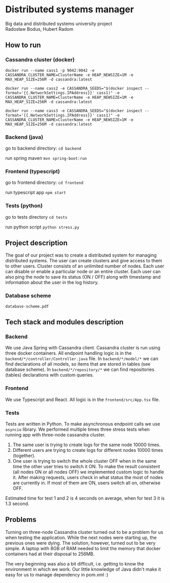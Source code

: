 # Distributed systems manager
Big data and distributed systems university project<br>
Radosław Bodus, Hubert Radom

## How to run

### Cassandra cluster (docker)

`docker run --name cass1 -p 9042:9042 -e CASSANDRA_CLUSTER_NAME=ClusterName -e HEAP_NEWSIZE=1M -e MAX_HEAP_SIZE=256M -d cassandra:latest`

`docker run --name cass2 -e CASSANDRA_SEEDS="$(docker inspect --format='{{.NetworkSettings.IPAddress}}' cass1)" -e CASSANDRA_CLUSTER_NAME=ClusterName -e HEAP_NEWSIZE=1M -e MAX_HEAP_SIZE=256M -d cassandra:latest`

`docker run --name cass3 -e CASSANDRA_SEEDS="$(docker inspect --format='{{.NetworkSettings.IPAddress}}' cass1)" -e CASSANDRA_CLUSTER_NAME=ClusterName -e HEAP_NEWSIZE=1M -e MAX_HEAP_SIZE=256M -d cassandra:latest`

### Backend (java)

go to backend directory: `cd backend`

run spring maven `mvn spring-boot:run`

### Frontend (typescript)

go to frontend directory: `cd frontend`

run typescript app `npm start`

### Tests (python)

go to tests directory `cd tests`

run python script `python stress.py`

## Project description

The goal of our project was to create a distributed system for managing distributed systems. The user can create clusters and give access to them to other users. Cluster consists of an unlimited number of nodes. Each user can disable or enable a particular node or an entire cluster. Each user can also ping the node to save its status (ON / OFF) along with timestamp and information about the user in the log history.

### Database scheme

`database-scheme.pdf`

## Tech stack and modules description

### Backend

We use Java Spring with Cassandra client. Cassandra cluster is run using three docker containers. All endpoint handling logic is in the `backend/*/controller/Controller.java` file. In `backend/*/model/*` we can find declarations of all models, so items that are stored in tables (see database scheme). In `backend/*/repository/*` we can find repositories (tables) declarations with custom queries.

### Frontend

We use Typescript and React. All logic is in the `frontend/src/App.tsx` file. 

### Tests

Tests are written in Python. To make asynchronous endpoint calls we use `asyncio` library.
We performed multiple times three stress tests when running app with three-node cassandra cluster.
1. The same user is trying to create logs for the same node 10000 times.
2. Different users are trying to create logs for different nodes 10000 times (together).
3. One user is trying to switch the whole cluster OFF when in the same time the other user tries to switch it ON. To make the result consistent (all nodes ON or all nodes OFF) we implemented custom logic to handle it. After making requests, users check in what status the most of nodes are currently in. If most of them are ON, users switch all on, otherwise OFF.

Estimated time for test 1 and 2 is 4 seconds on average, when for test 3 it is 1.3 second.

## Problems

Turning on three-node Cassandra cluster turned out to be a problem for us when testing the application. While the next nodes were starting up, the previous ones were dying. The solution, however, turned out to be very simple. A laptop with 8GB of RAM needed to limit the memory that docker containers had at their disposal to 256MB.

The very beginning was also a bit difficult, i.e. getting to know the environment in which we work. Our little knowledge of Java didn't make it easy for us to manage dependency in pom.xml :)
